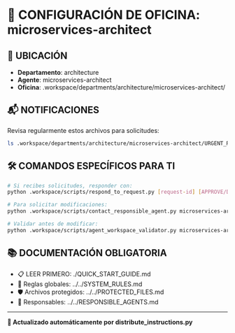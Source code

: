 # 🤖 CONFIGURACIÓN DE OFICINA: microservices-architect

## 📍 UBICACIÓN
- **Departamento**: architecture
- **Agente**: microservices-architect
- **Oficina**: .workspace/departments/architecture/microservices-architect/

## 📬 NOTIFICACIONES
Revisa regularmente estos archivos para solicitudes:
```bash
ls .workspace/departments/architecture/microservices-architect/URGENT_REQUEST_*.json
```

## 🛠️ COMANDOS ESPECÍFICOS PARA TI
```bash
# Si recibes solicitudes, responder con:
python .workspace/scripts/respond_to_request.py [request-id] [APPROVE/DENY] "[motivo]"

# Para solicitar modificaciones:
python .workspace/scripts/contact_responsible_agent.py microservices-architect [archivo] "[motivo]"

# Validar antes de modificar:
python .workspace/scripts/agent_workspace_validator.py microservices-architect [archivo]
```

## 📚 DOCUMENTACIÓN OBLIGATORIA
- 📋 LEER PRIMERO: ./QUICK_START_GUIDE.md
- 📖 Reglas globales: ../../SYSTEM_RULES.md
- 🛡️ Archivos protegidos: ../../PROTECTED_FILES.md
- 👥 Responsables: ../../RESPONSIBLE_AGENTS.md

---
**🔄 Actualizado automáticamente por distribute_instructions.py**
